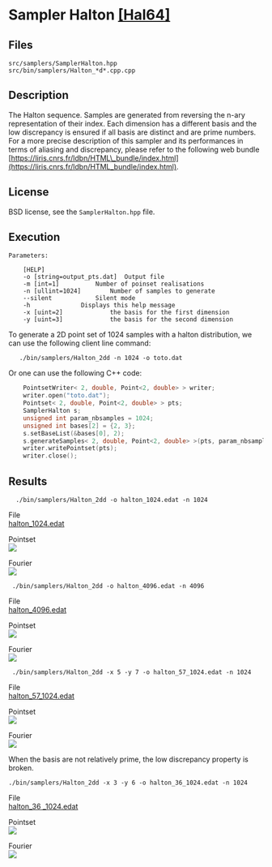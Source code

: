 # Sampler Halton [\[Hal64\]](https://dl.acm.org/citation.cfm?id=365104)

## Files

```
src/samplers/SamplerHalton.hpp  
src/bin/samplers/Halton_*d*.cpp.cpp
```

## Description


The Halton sequence. Samples are generated from reversing the n-ary representation of their index. Each dimension has a different basis and the low discrepancy is ensured if all basis are distinct and are prime numbers.  
For a more precise description of this sampler and its performances in terms of aliasing and discrepancy, please refer to the following web bundle [https://liris.cnrs.fr/ldbn/HTML\_bundle/index.html](https://liris.cnrs.fr/ldbn/HTML_bundle/index.html).


## License


BSD license, see the `SamplerHalton.hpp` file.

## Execution

```
Parameters:  

	[HELP]
	-o [string=output_pts.dat]	Output file
	-m [int=1]			Number of poinset realisations
	-n [ullint=1024]		Number of samples to generate
	--silent 			Silent mode
	-h 				Displays this help message
	-x [uint=2] 			the basis for the first dimension
	-y [uint=3] 			the basis for the second dimension
```			

To generate a 2D point set of 1024 samples with a halton distribution, we can use the following client line command:

       ./bin/samplers/Halton_2dd -n 1024 -o toto.dat 

Or one can use the following C++ code:

```c++    
    PointsetWriter< 2, double, Point<2, double> > writer;
    writer.open("toto.dat");
    Pointset< 2, double, Point<2, double> > pts;
    SamplerHalton s;
    unsigned int param_nbsamples = 1024;
    unsigned int bases[2] = {2, 3};
    s.setBaseList(&bases[0], 2);
    s.generateSamples< 2, double, Point<2, double> >(pts, param_nbsamples);
    writer.writePointset(pts);
    writer.close();
```			

## Results


      ./bin/samplers/Halton_2dd -o halton_1024.edat -n 1024 


File  
[halton_1024.edat](../data/halton/halton_1024.edat)

Pointset  
[![](../data/halton/halton_1024.png)](../data/halton/halton_1024.png)

Fourier  
[![](../data/halton/halton_1024_fourier.png)](../data/halton/halton_1024_fourier.png)

     ./bin/samplers/Halton_2dd -o halton_4096.edat -n 4096 

File  
[halton_4096.edat](../data/halton/halton_4096.edat)

Pointset  
[![](../data/halton/halton_4096.png)](../data/halton/halton_4096.png)

Fourier  
[![](../data/halton/halton_4096_fourier.png)](../data/halton/halton_4096_fourier.png)

     ./bin/samplers/Halton_2dd -x 5 -y 7 -o halton_57_1024.edat -n 1024 

File  
[halton_57_1024.edat](../data/halton_57/halton_57_1024.edat)

Pointset  
[![](../data/halton_57/halton_57_1024.png)](../data/halton_57/halton_57_1024.png)

Fourier  
[![](../data/halton_57/halton_57_1024_fourier.png)](../data/halton_57/halton_57_1024_fourier.png)

When the basis are not relatively prime, the low discrepancy property is broken.

    ./bin/samplers/Halton_2dd -x 3 -y 6 -o halton_36_1024.edat -n 1024 

File  
[halton_36      _1024.edat](../data/halton_36/halton_36_1024.edat)

Pointset  
[![](../data/halton_36/halton_36_1024.png)](../data/halton_36/halton_36_1024.png)

Fourier  
[![](../data/halton_36/halton_36_1024_fourier.png)](../data/halton_36/halton_36_1024_fourier.png)
